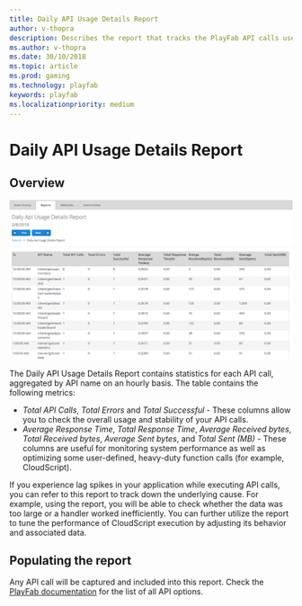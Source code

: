 ```yaml
---
title: Daily API Usage Details Report
author: v-thopra
description: Describes the report that tracks the PlayFab API calls used by your title.
ms.author: v-thopra
ms.date: 30/10/2018
ms.topic: article
ms.prod: gaming
ms.technology: playfab
keywords: playfab
ms.localizationpriority: medium
---
```


# Daily API Usage Details Report

## Overview

![Daily API Usage Details Report Table](media/tutorials/daily-api-usage-details-report-table.png)

The Daily API Usage Details Report contains statistics for each API call, aggregated by API name on an hourly basis. The table contains the following metrics:

- *Total API Calls*, *Total Errors* and *Total Successful* - These columns allow you to check the overall usage and stability of your API calls.
- *Average Response Time*, *Total Response Time*, *Average Received bytes*, *Total Received bytes*, *Average Sent bytes*, and *Total Sent (MB)* - These columns are useful for monitoring system performance as well as optimizing some user-defined, heavy-duty function calls (for example, CloudScript).

If you experience lag spikes in your application while executing API calls, you can refer to this report to track down the underlying cause. For example, using the report, you will be able to check whether the data was too large or a handler worked inefficiently. You can further utilize the report to tune the performance of CloudScript execution by adjusting its behavior and associated data.

## Populating the report

Any API call will be captured and included into this report. Check the [PlayFab documentation](https://api.playfab.com/documentation/client) for the list of all API options.
